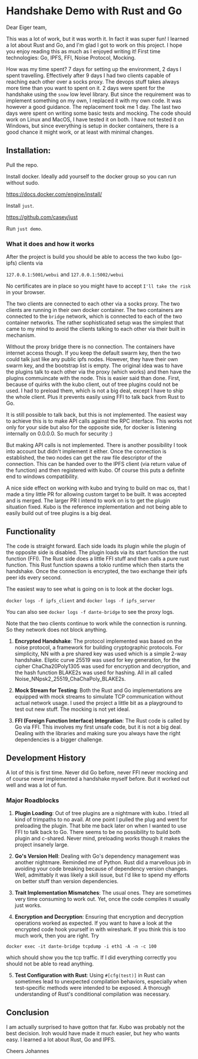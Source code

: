 # Handshake Demo with Rust and Go

Dear Eiger team,

This was a lot of work, but it was worth it. In fact it was super fun! I learned a lot about Rust and Go, and I'm glad I got to work on this project. I hope you enjoy reading this as much as I enjoyed writing it!
First time technologies: Go, IPFS, FFI, Noise Protocol, Mocking.

How was my time spent? 7 days for setting up the environment, 2 days I spent travelling. Effectively after 9 days I had two clients capable of reaching each other over a socks proxy. The devops stuff takes always more time than you want to spent on it.
2 days were spent for the handshake using the `snow` low level library. But since the requirement was to implement something on my own, I replaced it with my own code. It was however a good guidance. The replacement took me 1 day. The last two days were spent on writing some basic tests and mocking. The code should work on Linux and MacOS, I have tested it on both. I have not tested it on Windows, but since everything is setup in docker containers, there is a good chance it might work, or at least with minimal changes.

## Installation:

Pull the repo.

Install docker. Ideally add yourself to the docker group so you can run without sudo.

https://docs.docker.com/engine/install/

Install `just`.

https://github.com/casey/just

Run `just demo`.

### What it does and how it works

After the project is build you should be able to access the two kubo (go-ipfs) clients
via

`127.0.0.1:5001/webui` and `127.0.0.1:5002/webui`

No certificates are in place so you might have to accept `I'll take the risk` in your browser.

The two clients are connected to each other via a socks proxy. The two clients are running in their own docker container. The two containers are connected to the `bridge` network, which is connected to each of the two container networks.
The rather sophisticated setup was the simplest that came to my mind to avoid the clients talking to each other via their built in mechanism.

Without the proxy bridge there is no connection. The containers have internet access though. If you keep the default swarm key, then the two could talk just like any public ipfs nodes.
However, they have their own swarm key, and the bootstrap list is empty.
The original idea was to have the plugins talk to each other via the proxy (which works) and then have the plugins commuincate with the node. This is easier said than done.
First, because of quirks with the kubo client, out of tree plugins could not be used. I had to preload them, which is not a big deal, except I have to ship the whole client. Plus it prevents easily using FFI to talk back from Rust to Go.

It is still possible to talk back, but this is not implemented. The easiest way to achieve this is to make API calls against the RPC interface. This works not only for your side but also for the opposite side, for docker is listening internally on 0.0.0.0. So much for security :)

But making API calls is not implemented. There is another possibility I took into account but didn't implement it either. Once the connection is established, the two nodes can get the raw file descriptor of the connection. This can be handed over to the IPFS client (via return value of the function) and then registered with kubo.
Of course this puts a definite end to windows compatibility.

A nice side effect on working with kubo and trying to build on mac os, that I made a tiny little PR for allowing custom target to be built. It was accepted and is merged.
The larger PR I intend to work on is to get the plugin situation fixed. Kubo is the reference implementation and not being able to easily build out of tree plugins is a big deal.

## Functionality
The code is straight forward. Each side loads its plugin while the plugin of the opposite side is disabled. The plugin loads via its start function the rust function (FFI).
The Rust side does a little FFI stuff and then calls a pure rust function. This Rust function spawns a tokio runtime which then starts the handshake. Once the connection is encrypted, the two exchange their ipfs peer ids every second.

The easiest way to see what is going on is to look at the docker logs.

`docker logs -f ipfs_client` and `docker logs -f ipfs_server`

You can also see `docker logs -f dante-bridge` to see the proxy logs.

Note that the two clients continue to work while the connection is running. So they network does not block anything.

1. **Encrypted Handshake**: The protocol implemented was based on the noise protocol, a framework for building cryptographic protocols. For simplicity, NN with a pre shared key was used which is a simple 2-way handshake. Eliptic curve 25519 was used for key generation, for the  cipher ChaCha20Poly1305 was used for encryption and decryption, and the hash function BLAKE2s was used for hashing. All in all called Noise_NNpsk2_25519_ChaChaPoly_BLAKE2s.

2. **Mock Stream for Testing**: Both the Rust and Go implementations are equipped with mock streams to simulate TCP communication without actual network usage. I used the project a little bit as a playground to test out new stuff. The mocking is not yet ideal.

3. **FFI (Foreign Function Interface) Integration**: The Rust code is called by Go via FFI. This involves my first unsafe code, but it is not a big deal. Dealing with the libraries and making sure you always have the right dependencies is a bigger challenge.

## Development History

A lot of this is first time. Never did Go before, never FFI never mocking and of course never implemented a handshake myself before. But it worked out well and was a lot of fun.

### Major Roadblocks

1. **Plugin Loading**: Out of tree plugins are a nightmare with kubo. I tried all kind of trimpaths to no avail. At one point I pulled the plug and went for preloading the plugin.
That bite me back later on when I wanted to use FFI to talk back to Go. There seems to be no possibility to build both plugin and c-shared. Never mind, preloading works though it makes the project insanely large.

2. **Go's Version Hell**: Dealing with Go's dependency management was another nightmare. Reminded me of Python. Rust did a marvellous job in avoiding your code breaking because of dependency version changes. Well, admittably it was likely a skill issue, but I'd like to spend my efforts on better stuff than version dependencies.

3. **Trait Implementation Mismatches**: The usual ones. They are sometimes very time consuming to work out. Yet, once the code compiles it usually just works.

4. **Encryption and Decryption**: Ensuring that encryption and decryption operations worked as expected. If you want to have a look at the encrypted code hook yourself in with wireshark. If you think this is too much work, then you are right. Try

`docker exec -it dante-bridge tcpdump -i eth1 -A -n -c 100`

which should show you the tcp traffic. If I did everything correctly you should not be able to read anything.

5. **Test Configuration with Rust**: Using `#[cfg(test)]` in Rust can sometimes lead to unexpected compilation behaviors, especially when test-specific methods were intended to be exposed. A thorough understanding of Rust's conditional compilation was necessary.

## Conclusion

I am actually surprised to have gotton that far. Kubo was probably not the best decision. Iroh would have made it much easier, but hey who wants easy. I learned a lot about Rust, Go and IPFS.

Cheers Johannes
